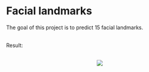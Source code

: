 # Facial landmarks

The goal of this project is to predict 15 facial landmarks. 

<br/>
Result:

<br/>
<p align="center">
  
  <br/>
  <img src="https://github.com/Jaquetti/images_LIV/blob/main/img_land.png" />
  <br/>
</p>

